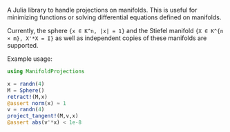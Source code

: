 A Julia library to handle projections on manifolds. This is useful for minimizing functions or solving differential equations defined on manifolds.

Currently, the sphere `{x ∈ K^n, |x| = 1}` and the Stiefel manifold `{X ∈ K^{n × m}, X'*X = I}` as well as independent copies of these manifolds are supported.

Example usage:

```julia
using ManifoldProjections

x = randn(4)
M = Sphere()
retract!(M,x)
@assert norm(x) ≈ 1
v = randn(4)
project_tangent!(M,v,x)
@assert abs(v'*x) < 1e-8
```
